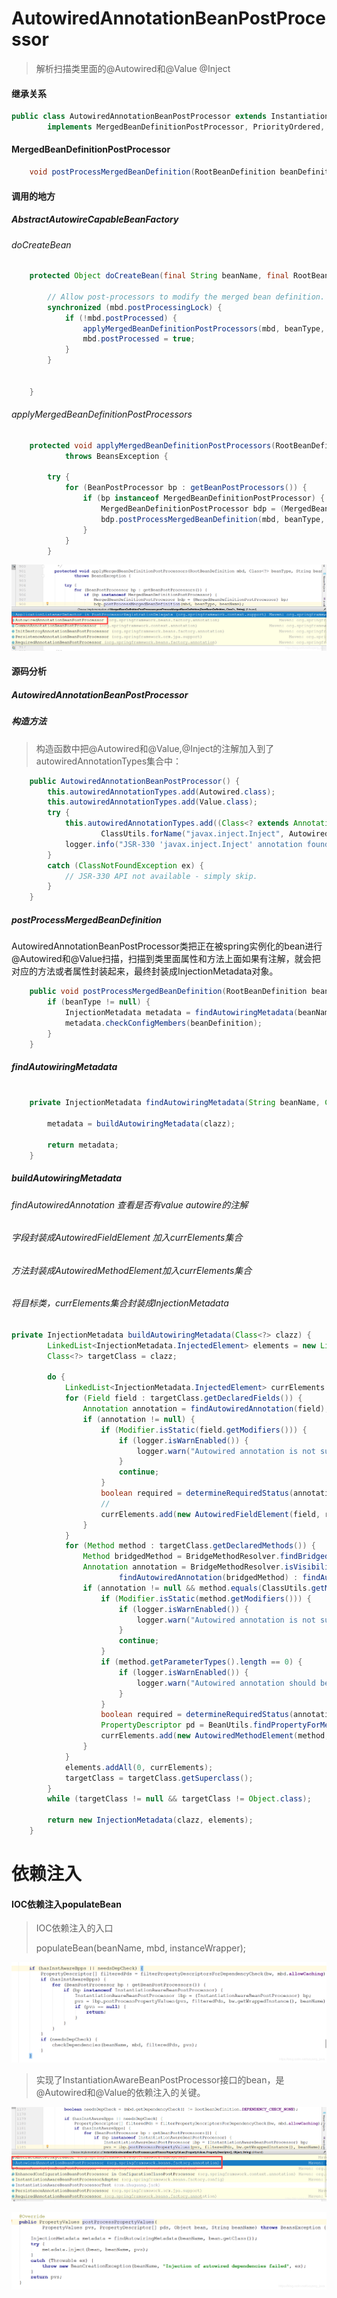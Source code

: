 # AutowiredAnnotationBeanPostProcessor

> 解析扫描类里面的@Autowired和@Value @Inject

#### 继承关系

```java
public class AutowiredAnnotationBeanPostProcessor extends InstantiationAwareBeanPostProcessorAdapter
		implements MergedBeanDefinitionPostProcessor, PriorityOrdered, BeanFactoryAware 
```

#### MergedBeanDefinitionPostProcessor

````java
	void postProcessMergedBeanDefinition(RootBeanDefinition beanDefinition, Class<?> beanType, String beanName);

````

#### 调用的地方

##### AbstractAutowireCapableBeanFactory

###### doCreateBean

````java
	protected Object doCreateBean(final String beanName, final RootBeanDefinition mbd, final Object[] args) {

		// Allow post-processors to modify the merged bean definition.
		synchronized (mbd.postProcessingLock) {
			if (!mbd.postProcessed) {
				applyMergedBeanDefinitionPostProcessors(mbd, beanType, beanName);
				mbd.postProcessed = true;
			}
		}


	}

````



###### applyMergedBeanDefinitionPostProcessors

```java
	protected void applyMergedBeanDefinitionPostProcessors(RootBeanDefinition mbd, Class<?> beanType, String beanName)
			throws BeansException {

		try {
			for (BeanPostProcessor bp : getBeanPostProcessors()) {
				if (bp instanceof MergedBeanDefinitionPostProcessor) {
					MergedBeanDefinitionPostProcessor bdp = (MergedBeanDefinitionPostProcessor) bp;
					bdp.postProcessMergedBeanDefinition(mbd, beanType, beanName);
				}
			}
		}
```

![](image/001.png)



#### 源码分析



##### AutowiredAnnotationBeanPostProcessor

##### 构造方法

>  构造函数中把@Autowired和@Value,@Inject的注解加入到了autowiredAnnotationTypes集合中：

```java
	public AutowiredAnnotationBeanPostProcessor() {
		this.autowiredAnnotationTypes.add(Autowired.class);
		this.autowiredAnnotationTypes.add(Value.class);
		try {
			this.autowiredAnnotationTypes.add((Class<? extends Annotation>)
					ClassUtils.forName("javax.inject.Inject", AutowiredAnnotationBeanPostProcessor.class.getClassLoader()));
			logger.info("JSR-330 'javax.inject.Inject' annotation found and supported for autowiring");
		}
		catch (ClassNotFoundException ex) {
			// JSR-330 API not available - simply skip.
		}
	}
```

##### postProcessMergedBeanDefinition

 AutowiredAnnotationBeanPostProcessor类把正在被spring实例化的bean进行@Autowired和@Value扫描，扫描到类里面属性和方法上面如果有注解，就会把对应的方法或者属性封装起来，最终封装成InjectionMetadata对象。

```java
	public void postProcessMergedBeanDefinition(RootBeanDefinition beanDefinition, Class<?> beanType, String beanName) {
		if (beanType != null) {
			InjectionMetadata metadata = findAutowiringMetadata(beanName, beanType);
			metadata.checkConfigMembers(beanDefinition);
		}
	}
```

##### findAutowiringMetadata

```java

	private InjectionMetadata findAutowiringMetadata(String beanName, Class<?> clazz) {

		metadata = buildAutowiringMetadata(clazz);
	
		return metadata;
	}
```

##### buildAutowiringMetadata

###### findAutowiredAnnotation 查看是否有value autowire的注解

###### 字段封装成AutowiredFieldElement 加入currElements集合

###### 方法封装成AutowiredMethodElement加入currElements集合

###### 将目标类，currElements集合封装成InjectionMetadata

```java
private InjectionMetadata buildAutowiringMetadata(Class<?> clazz) {
		LinkedList<InjectionMetadata.InjectedElement> elements = new LinkedList<InjectionMetadata.InjectedElement>();
		Class<?> targetClass = clazz;

		do {
			LinkedList<InjectionMetadata.InjectedElement> currElements = new LinkedList<InjectionMetadata.InjectedElement>();
			for (Field field : targetClass.getDeclaredFields()) {
				Annotation annotation = findAutowiredAnnotation(field);
				if (annotation != null) {
					if (Modifier.isStatic(field.getModifiers())) {
						if (logger.isWarnEnabled()) {
							logger.warn("Autowired annotation is not supported on static fields: " + field);
						}
						continue;
					}
					boolean required = determineRequiredStatus(annotation);
                    //
					currElements.add(new AutowiredFieldElement(field, required));
				}
			}
			for (Method method : targetClass.getDeclaredMethods()) {
				Method bridgedMethod = BridgeMethodResolver.findBridgedMethod(method);
				Annotation annotation = BridgeMethodResolver.isVisibilityBridgeMethodPair(method, bridgedMethod) ?
						findAutowiredAnnotation(bridgedMethod) : findAutowiredAnnotation(method);
				if (annotation != null && method.equals(ClassUtils.getMostSpecificMethod(method, clazz))) {
					if (Modifier.isStatic(method.getModifiers())) {
						if (logger.isWarnEnabled()) {
							logger.warn("Autowired annotation is not supported on static methods: " + method);
						}
						continue;
					}
					if (method.getParameterTypes().length == 0) {
						if (logger.isWarnEnabled()) {
							logger.warn("Autowired annotation should be used on methods with actual parameters: " + method);
						}
					}
					boolean required = determineRequiredStatus(annotation);
					PropertyDescriptor pd = BeanUtils.findPropertyForMethod(method);
					currElements.add(new AutowiredMethodElement(method, required, pd));
				}
			}
			elements.addAll(0, currElements);
			targetClass = targetClass.getSuperclass();
		}
		while (targetClass != null && targetClass != Object.class);

		return new InjectionMetadata(clazz, elements);
	}
```



# 依赖注入

####  IOC依赖注入populateBean

>  IOC依赖注入的入口
>
> populateBean(beanName, mbd, instanceWrapper);

![](image/002.png)

> 实现了InstantiationAwareBeanPostProcessor接口的bean，是@Autowired和@Value的依赖注入的关键。

![](image/003.png)

![](image/004.png)

